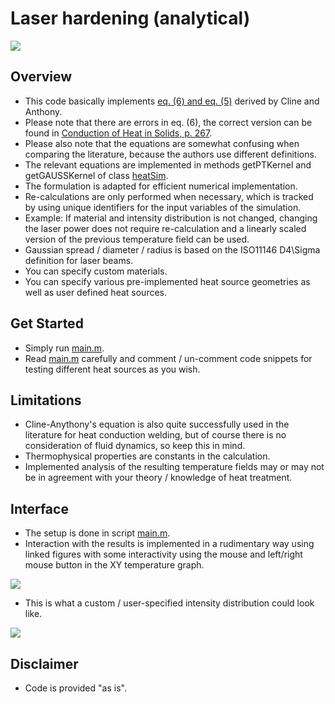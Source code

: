 # Laser hardening (analytical)

![](docs/1.png?raw=true)

## Overview
- This code basically implements [eq. (6) and eq. (5)][ClineAnthony] derived by Cline and Anthony.
- Please note that there are errors in eq. (6), the correct version can be found in [Conduction of Heat in Solids, p. 267][CarslawJaeger].
- Please also note that the equations are somewhat confusing when comparing the literature, because the authors use different definitions.
- The relevant equations are implemented in methods getPTKernel and getGAUSSKernel of class [heatSim](/!dependencies/classes/@heatSim/heatSim.m).
- The formulation is adapted for efficient numerical implementation.
- Re-calculations are only performed when necessary, which is tracked by using unique identifiers for the input variables of the simulation.
- Example: If material and intensity distribution is not changed, changing the laser power does not require re-calculation and a linearly scaled version of the previous temperature field can be used.
- Gaussian spread / diameter / radius is based on the ISO11146 D4\Sigma definition for laser beams.
- You can specify custom materials.
- You can specify various pre-implemented heat source geometries as well as user defined heat sources.

## Get Started
- Simply run [main.m](main.m).
- Read [main.m](main.m) carefully and comment / un-comment code snippets for testing different heat sources as you wish.

## Limitations
- Cline-Anythony's equation is also quite successfully used in the literature for heat conduction welding, but of course there is no consideration of fluid dynamics, so keep this in mind.
- Thermophysical properties are constants in the calculation.
- Implemented analysis of the resulting temperature fields may or may not be in agreement with your theory / knowledge of heat treatment.

## Interface

- The setup is done in script [main.m](main.m).
- Interaction with the results is implemented in a rudimentary way using linked figures with some interactivity using the mouse and left/right mouse button in the XY temperature graph.

![](docs/2.png?raw=true)

- This is what a custom / user-specified intensity distribution could look like.

![](docs/3.png?raw=true)

## Disclaimer

- Code is provided "as is".

[ClineAnthony]: <https://aip.scitation.org/doi/10.1063/1.324261>
[CarslawJaeger]: <https://books.google.de/books/about/Conduction_of_Heat_in_Solids.html?id=y20sAAAAYAAJ&redir_esc=y>
